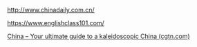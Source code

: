 http://www.chinadaily.com.cn/

https://www.englishclass101.com/

[China – Your ultimate guide to a kaleidoscopic China (cgtn.com)](https://www.cgtn.com/china)